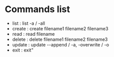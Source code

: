 # Commands list
- list    : list -a / -all
- create  : create filename1 filename2 filename3
- read    : read filename
- delete  : delete filename1 filename2 filename3
- update  : update --append / -a, -overwrite / -o
- exit    : exit"
